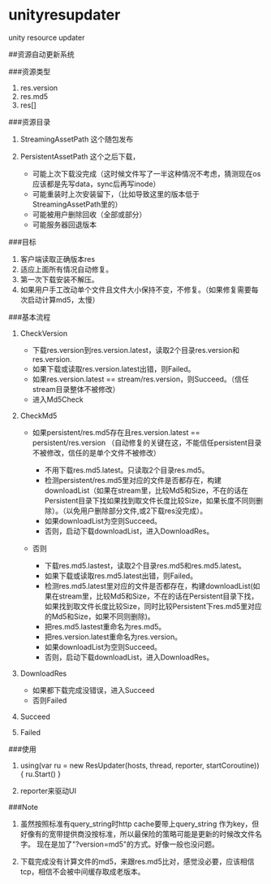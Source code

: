 ﻿# unityresupdater
unity resource updater

##资源自动更新系统

###资源类型
1. res.version
2. res.md5
3. res[]

###资源目录
1. StreamingAssetPath 这个随包发布
2. PersistentAssetPath 这个之后下载，

    * 可能上次下载没完成（这时候文件写了一半这种情况不考虑，猜测现在os应该都是先写data，sync后再写inode）
    * 可能重装时上次安装留下，（比如导致这里的版本低于StreamingAssetPath里的）
    * 可能被用户删除回收（全部或部分）
    * 可能服务器回退版本

###目标
1. 客户端读取正确版本res
2. 适应上面所有情况自动修复。
3. 第一次下载安装不解压。
4. 如果用户手工改动单个文件且文件大小保持不变，不修复。（如果修复需要每次启动计算md5，太慢）


###基本流程

1. CheckVersion 

    * 下载res.version到res.version.latest，读取2个目录res.version和res.version.
    * 如果下载或读取res.version.latest出错，则Failed。
    * 如果res.version.latest == stream/res.version，则Succeed。（信任stream目录整体不被修改）
    * 进入Md5Check

2. CheckMd5

    * 如果persistent/res.md5存在且res.version.latest == persistent/res.version （自动修复的关键在这，不能信任persistent目录不被修改，信任的是单个文件不被修改）
       * 不用下载res.md5.latest。只读取2个目录res.md5。
       * 检测persistent/res.md5里对应的文件是否都存在，构建downloadList（如果在stream里，比较Md5和Size，不在的话在Persistent目录下找如果找到取文件长度比较Size，如果长度不同则删除）。（以免用户删除部分文件,或2下载res没完成）。
       * 如果downloadList为空则Succeed。
       * 否则，启动下载downloadList，进入DownloadRes。

    * 否则
       * 下载res.md5.lastest，读取2个目录res.md5和res.md5.latest。
       * 如果下载或读取res.md5.latest出错，则Failed。
       * 检测res.md5.latest里对应的文件是否都存在，构建downloadList(如果在stream里，比较Md5和Size，不在的话在Persistent目录下找，如果找到取文件长度比较Size，同时比较Persistent下res.md5里对应的Md5和Size，如果不同则删除)。
       * 把res.md5.lastest重命名为res.md5。
       * 把res.version.latest重命名为res.version。
       * 如果downloadList为空则Succeed。
       * 否则，启动下载downloadList，进入DownloadRes。

3. DownloadRes
    
    * 如果都下载完成没错误，进入Succeed
    * 否则Failed

4. Succeed

5. Failed

###使用

1. using(var ru = new ResUpdater(hosts, thread, reporter, startCoroutine)) { ru.Start() }

2. reporter来驱动UI

###Note

1. 虽然按照标准有query_string时http cache要带上query_string 作为key，但好像有的宽带提供商没按标准，所以最保险的策略可能是更新的时候改文件名字。
现在是加了"?version=md5"的方式。好像一般也没问题。

2. 下载完成没有计算文件的md5，来跟res.md5比对，感觉没必要，应该相信tcp，相信不会被中间缓存取成老版本。
